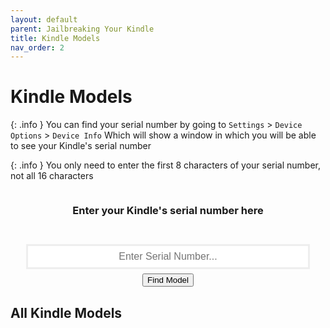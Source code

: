 ```yaml
---
layout: default
parent: Jailbreaking Your Kindle
title: Kindle Models
nav_order: 2
---
```


# Kindle Models

{: .info }
You can find your serial number by going to `Settings` > `Device Options` > `Device Info`
Which will show a window in which you will be able to see your Kindle's serial number

{: .info }
You only need to enter the first 8 characters of your serial number, not all 16 characters

<style>
    #searchResult
    {
        display: flex;
        flex-direction: column;
        align-items: center;
        justify-content: center;
    }

    input[type=text]
    {
        width: 90%;
        height: 100%;
        padding: 0.5em;
        font-size: 16px;
        border: 3px solid #EEE;
        text-align: center;
    }
</style>

<div style="display: flex; flex-direction: column; justify-content: center; align-items: center;">
    <h3>Enter your Kindle's serial number here</h3>
    <p id="searchStatus"></p>
    <input type="text" id="serialNumber"  maxlength="20" spellcheck="false" placeholder="Enter Serial Number..." title="Enter the Kindle serial number without spaces" oninput="searchForSerial()">
    <button class="btn" style="margin-top: 0.5em;" onclick="searchForSerial()">Find Model</button>
</div>

<div id="searchResult">
</div>

<div>
<h2>All Kindle Models</h2>
<div id="fullModelTable" style="overflow: auto;"></div>
</div>


<script src="./modelFinder.js"></script>